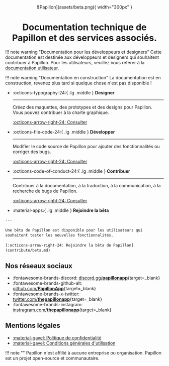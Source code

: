 # 

<center>
![Papillon](assets/beta.png){ width="300px" }

# Documentation technique de Papillon et des services associés.

</center>


!!! note warning "Documentation pour les développeurs et designers"
    Cette documentation est destinée aux développeurs et designers qui souhaitent contribuer à Papillon.
    Pour les utilisateurs, veuillez vous référer à la [documentation utilisateur](https://support.getpapillon.xyz/).

!!! note warning "Documentation en construction"
    La documentation est en construction, revenez plus tard si quelque chose n'est pas disponible !

<div class="grid cards" markdown>

-   :octicons-typography-24:{ .lg .middle } __Designer__

    ---

    Créez des maquettes, des prototypes et des designs pour Papillon. Vous pouvez contribuer à la charte graphique.

    [:octicons-arrow-right-24: Consulter](design/intro.md)

-   :octicons-file-code-24:{ .lg .middle } __Développer__

    ---

    Modifier le code source de Papillon pour ajouter des fonctionnalités ou corriger des bugs.

    [:octicons-arrow-right-24: Consulter](development/intro.md)

-   :octicons-code-of-conduct-24:{ .lg .middle } __Contribuer__

    ---

    Contribuer à la documentation, à la traduction, à la communication, à la recherche de bugs de Papillon.

    [:octicons-arrow-right-24: Consulter](contribute/intro.md)

-    :material-apps:{ .lg .middle } __Rejoindre la bêta__

    ---

    Une bêta de Papillon est disponible pour les utilisateurs qui souhaitent tester les nouvelles fonctionnalités.

    [:octicons-arrow-right-24: Rejoindre la bêta de Papillon](contribute/beta.md)

</div>

## Nos réseaux sociaux

<div class="grid cards" markdown>

- :fontawesome-brands-discord: [discord.gg/__papillonapp__](https://discord.gg/papillonapp){target=_blank}
- :fontawesome-brands-github-alt: [github.com/__PapillonApp__](https://github.com/PapillonApp){target=_blank}
- :fontawesome-brands-x-twitter: [twitter.com/__thepapillonapp__](https://twitter.com/thepapillonapp){target=_blank}
- :fontawesome-brands-instagram: [instragram.com/__thepapillonapp__](https://instagram.com/thepapillonapp){target=_blank}

</div>

## Mentions légales
- [:material-gavel: Politique de confidentialité](documents/privacy-policy.md)
- [:material-gavel: Conditions générales d'utilisation](documents/terms-of-service.md)

!!! note ""
    Papillon n'est affilié à aucune entreprise ou organisation. Papillon est un projet open-source et communautaire.
